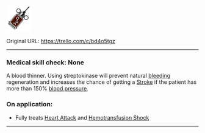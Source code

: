 ![dmmeifyouseethis.png\|200](./Streptokinase%20-%20Attachments/6718845db30472d958dd7e34.png)

Original URL: https://trello.com/c/bd4o5tgz

---

### Medical skill check: None

A blood thinner. Using streptokinase will prevent natural [bleeding ]([Bleeding](../Any%20bodypart/Bleeding.md) "‌")regeneration and increases the chance of getting a [Stroke](../Head_Brain/Stroke.md) if the patient has more than 150% [blood pressure]([Hypertension](../Blood/Hypertension.md) "‌").

### On application:

- Fully treats [Heart Attack](../Heart/Heart%20Attack.md) and [Hemotransfusion Shock](../Blood/Hemotransfusion%20Shock.md)

---

